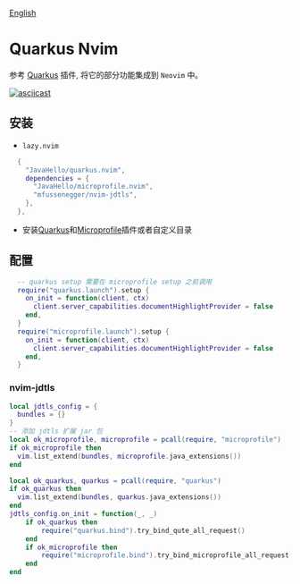 [English](./README_en.md)

# Quarkus Nvim

参考 [Quarkus](https://github.com/redhat-developer/vscode-quarkus) 插件, 将它的部分功能集成到 `Neovim` 中。

[![asciicast](https://asciinema.org/a/8707wkagSgj2t1rQuonplGuv0.svg)](https://asciinema.org/a/8707wkagSgj2t1rQuonplGuv0)

## 安装

- `lazy.nvim`

```lua
  {
    "JavaHello/quarkus.nvim",
    dependencies = {
      "JavaHello/microprofile.nvim",
      "mfussenegger/nvim-jdtls",
    },
  },
```

- 安装[Quarkus](https://github.com/redhat-developer/vscode-quarkus)和[Microprofile](https://github.com/redhat-developer/vscode-microprofile)插件或者自定义目录

## 配置

```lua
  -- quarkus setup 需要在 microprofile setup 之前调用
  require("quarkus.launch").setup {
    on_init = function(client, ctx)
      client.server_capabilities.documentHighlightProvider = false
    end,
  }
  require("microprofile.launch").setup {
    on_init = function(client, ctx)
      client.server_capabilities.documentHighlightProvider = false
    end,
  }
```

### nvim-jdtls

```lua
local jdtls_config = {
  bundles = {}
}
-- 添加 jdtls 扩展 jar 包
local ok_microprofile, microprofile = pcall(require, "microprofile")
if ok_microprofile then
  vim.list_extend(bundles, microprofile.java_extensions())
end

local ok_quarkus, quarkus = pcall(require, "quarkus")
if ok_quarkus then
  vim.list_extend(bundles, quarkus.java_extensions())
end
jdtls_config.on_init = function(_, _)
    if ok_quarkus then
        require("quarkus.bind").try_bind_qute_all_request()
    end
    if ok_microprofile then
        require("microprofile.bind").try_bind_microprofile_all_request()
    end
end
```
